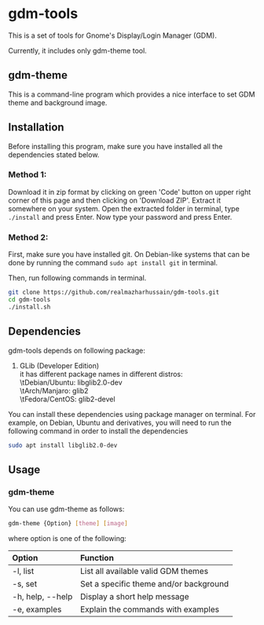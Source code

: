 # gdm-tools

This is a set of tools for Gnome's Display/Login Manager (GDM).

Currently, it includes only gdm-theme tool.

## gdm-theme

This is a command-line program which provides a nice interface to set GDM theme and background image.

## Installation

Before installing this program, make sure you have installed all the dependencies stated below.

### Method 1:

Download it in zip format by clicking on green 'Code' button on upper right corner of this page and then clicking on 'Download ZIP'. Extract it somewhere on your system. Open the extracted folder in terminal, type `./install` and press Enter. Now type your password and press Enter.

### Method 2:

First, make sure you have installed git. On Debian-like systems that can be done by running the command `sudo apt install git` in terminal.

Then, run following commands in terminal.

```bash
git clone https://github.com/realmazharhussain/gdm-tools.git
cd gdm-tools
./install.sh
```

## Dependencies

gdm-tools depends on following package:

1. GLib (Developer Edition)\
   it has different package names in different distros:\
   \tDebian/Ubuntu: libglib2.0-dev\
   \tArch/Manjaro: glib2\
   \tFedora/CentOS: glib2-devel 

You can install these dependencies using package manager on terminal. For example, on Debian, Ubuntu and derivatives, you will need to run the following command in order to install the dependencies

```bash
sudo apt install libglib2.0-dev
```

## Usage

### gdm-theme

You can use gdm-theme as follows:

```bash
gdm-theme {Option} [theme] [image]
```

where option is one of the following:

| Option           | Function                               |
| :--------------- | :------------------------------------- |
| -l, list         | List all available valid GDM themes    |
| -s, set          | Set a specific theme and/or background |
| -h, help, --help | Display a short help message           |
| -e, examples     | Explain the commands with examples     |


